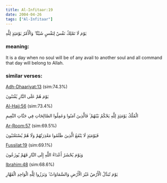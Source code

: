 ```yaml
---
title: Al-Infitaar:19
date: 2004-04-26
tags: ["Al-Infitaar"]
---
```

يَوْمَ لَا تَمْلِكُ نَفْسٌ لِنَفْسٍ شَيْئًا ۖ وَالْأَمْرُ يَوْمَئِذٍ لِلَّهِ
### meaning: 
It is a day when no soul will be of any avail to another soul and all command that day will belong to Allah.
### similar verses: 

[Adh-Dhaariyat:13](/51/13) (sim:74.3%)

يَوْمَ هُمْ عَلَى النَّارِ يُفْتَنُونَ

[Al-Hajj:56](/22/56) (sim:73.4%)

الْمُلْكُ يَوْمَئِذٍ لِلَّهِ يَحْكُمُ بَيْنَهُمْ ۚ فَالَّذِينَ آمَنُوا وَعَمِلُوا الصَّالِحَاتِ فِي جَنَّاتِ النَّعِيمِ

[Ar-Room:57](/30/57) (sim:69.5%)

فَيَوْمَئِذٍ لَا يَنْفَعُ الَّذِينَ ظَلَمُوا مَعْذِرَتُهُمْ وَلَا هُمْ يُسْتَعْتَبُونَ

[Fussilat:19](/41/19) (sim:69.1%)

وَيَوْمَ يُحْشَرُ أَعْدَاءُ اللَّهِ إِلَى النَّارِ فَهُمْ يُوزَعُونَ

[Ibrahim:48](/14/48) (sim:68.6%)

يَوْمَ تُبَدَّلُ الْأَرْضُ غَيْرَ الْأَرْضِ وَالسَّمَاوَاتُ ۖ وَبَرَزُوا لِلَّهِ الْوَاحِدِ الْقَهَّارِ
